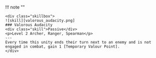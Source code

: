 
!!! note ""

    <div class="skillbox">
    ![skill][valorous_audacity.png]
    ### Valorous Audacity
    <div class="skill">Passive</div>
    <p>Level 2 Archer, Ranger, Spearman</p> 
    ---
    Every time this unity ends their turn next to an enemy and is not engaged in combat, gain 1 [Temporary Valour Point].
    </div>
